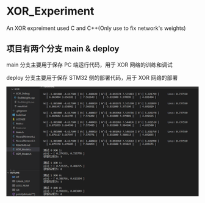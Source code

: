 # XOR_Experiment
An XOR expreiment used C and C++(Only use to fix network's weights)

## 项目有两个分支 main & deploy

main 分支主要用于保存 PC 端运行代码，用于 XOR 网络的训练和调试

deploy 分支主要用于保存 STM32 侧的部署代码，用于 XOR 网络的部署

![image](https://github.com/hhhhc-da/XOR_Experiment/blob/main/vs.png)
